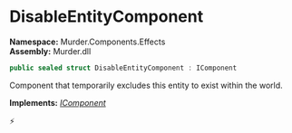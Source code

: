 # DisableEntityComponent

**Namespace:** Murder.Components.Effects \
**Assembly:** Murder.dll

```csharp
public sealed struct DisableEntityComponent : IComponent
```

Component that temporarily excludes this entity to exist within the world.

**Implements:** _[IComponent](../../../Bang/Components/IComponent.html)_



⚡